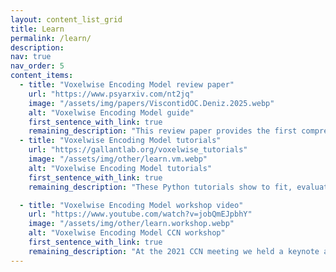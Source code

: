 ```yaml
---
layout: content_list_grid
title: Learn
permalink: /learn/
description:
nav: true
nav_order: 5
content_items:
  - title: "Voxelwise Encoding Model review paper"
    url: "https://www.psyarxiv.com/nt2jq"
    image: "/assets/img/papers/ViscontidOC.Deniz.2025.webp"
    alt: "Voxelwise Encoding Model guide"
    first_sentence_with_link: true
    remaining_description: "This review paper provides the first comprehensive guide to the Voxelwise Encoding Model (VEM) framework. The VEM framework is a framework for fitting encoding models to fMRI data. This framework is currently the most sensitive and powerful approach available for modeling fMRI data. It can be used to fit dozens of distinct models simultaneously, each model having up to several thousand distinct features. The Voxelwise Encoding Model framework also conforms to all best practices in data science, which maximizes sensitivity, reliability and generalizability of the resulting models."
  - title: "Voxelwise Encoding Model tutorials"
    url: "https://gallantlab.org/voxelwise_tutorials"
    image: "/assets/img/other/learn.vm.webp"
    alt: "Voxelwise Encoding Model tutorials"
    first_sentence_with_link: true
    remaining_description: "These Python tutorials show to fit, evaluate, and interpret voxelwise encoding models on one of our public available datasets. We are providing these online tutorials here as a service to the fMRI community."

  - title: "Voxelwise Encoding Model workshop video"
    url: "https://www.youtube.com/watch?v=jobQmEJpbhY"
    image: "/assets/img/other/learn.workshop.webp"
    alt: "Voxelwise Encoding Model CCN workshop"
    first_sentence_with_link: true
    remaining_description: "At the 2021 CCN meeting we held a keynote and tutorials session on the Voxelwise Encoding Model framework. You can find a video recording of the workshop here."
---
```

